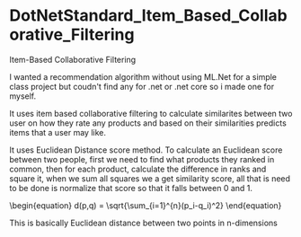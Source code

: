 # DotNetStandard_Item_Based_Collaborative_Filtering
Item-Based Collaborative Filtering 

I wanted a recommendation algorithm without using ML.Net for a simple class project but coudn't find any for .net or .net core so i made one for myself. 

It uses item based collaborative filtering to calculate similarites between two user on how they rate any products and based on their similarities predicts items 
that a user may like. 

It uses Euclidean Distance score method. 
To calculate an Euclidean score between two people, first we need to find what products they ranked in common, then for each product, calculate the difference in ranks and square it, when we sum all squares we a get similarity score,
all that is need to be done is normalize that score so that it falls between 0 and 1.

\begin{equation} d(p,q) = \sqrt{\sum_{i=1}^{n}(p_i-q_i)^2} \end{equation}

This is basically Euclidean distance between two points in n-dimensions
